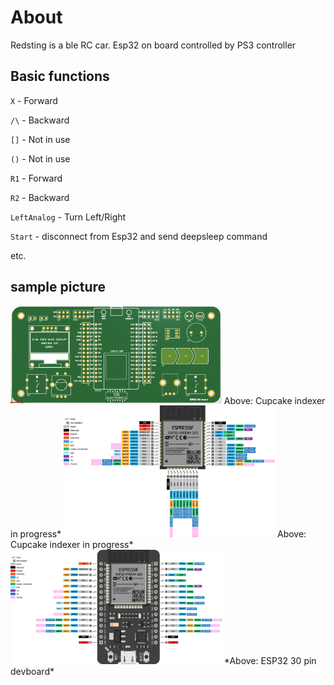 # About

Redsting is a ble RC car. Esp32 on board controlled by PS3 controller

## Basic functions

`X` - 	Forward		 

`/\` -  Backward

`[]` - Not in use

`()` - Not in use

`R1` - Forward

`R2` - Backward

`LeftAnalog` - Turn Left/Right

`Start` - disconnect from Esp32 and send deepsleep command

etc.

## sample picture

<img src="img/pcb_cap_2.PNG" alt="Screenshot" style="zoom:33%;" />
Above: Cupcake indexer in progress*
<img src="img/ESP32-VROOM-32D-PINOUT.png" alt="Screenshot" style="zoom:33%;" />
Above: Cupcake indexer in progress*
<img src="img/ESP32-30PIN-DEVBOARD.png" alt="Screenshot" style="zoom:33%;" />
*Above: ESP32 30 pin devboard*
